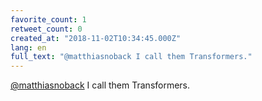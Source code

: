 ```yaml
---
favorite_count: 1
retweet_count: 0
created_at: "2018-11-02T10:34:45.000Z"
lang: en
full_text: "@matthiasnoback I call them Transformers."
---
```


[@matthiasnoback](https://twitter.com/matthiasnoback) I call them Transformers.
